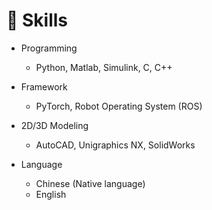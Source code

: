 # 💪 Skills
- Programming
  - Python, Matlab, Simulink, C, C++

- Framework
  - PyTorch, Robot Operating System (ROS)

- 2D/3D Modeling
  - AutoCAD, Unigraphics NX, SolidWorks

- Language
  - Chinese (Native language)
  - English
  <!-- - English (**IELTS** score: **6.5**, Equivalent to a **TOEFL** score of **95** in the [Chinese Scholarships Council](https://www.csc.edu.cn/article/2360) standard or **79-93** in the [IELTS](https://takeielts.britishcouncil.org/blog/toefl-or-ielts) and [TOEFL](https://www.ets.org/toefl/institutions/ibt/compare-scores.html) official standards) -->
  <!-- - Japanese (Beginner, Aiming at learning important expressions for daily conversation before enrollment) -->
